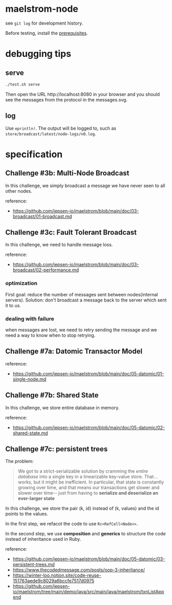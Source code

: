 # maelstrom-node

see `git log` for development history.

Before testing, install the [prerequisites](https://github.com/jepsen-io/maelstrom/blob/main/doc/01-getting-ready/index.md#prerequisitess).

# debugging tips

## serve

```bash
./test.sh serve
```

Then open the URL http://localhost:8080 in your browser and you should see the
messages from the protocol in the messages.svg.

## log

Use `eprintln!`. The output will be logged to, such as `store/broadcast/latest/node-logs/n0.log`.


# specification

## Challenge #3b: Multi-Node Broadcast

In this challenge, we simply broadcast a message we have never seen to all other
nodes.

reference:
  * https://github.com/jepsen-io/maelstrom/blob/main/doc/03-broadcast/01-broadcast.md


## Challenge #3c: Fault Tolerant Broadcast

In this challenge, we need to handle message loss.

reference:
  * https://github.com/jepsen-io/maelstrom/blob/main/doc/03-broadcast/02-performance.md

### optimization

First goal: reduce the number of messages sent between nodes(internal servers).
Solution: don't broadcast a message back to the server which sent it to us.

### dealing with failure

when messages are lost, we need to retry sending the message and we need a way to know when to stop retrying.

## Challenge #7a: Datomic Transactor Model

reference:
  * https://github.com/jepsen-io/maelstrom/blob/main/doc/05-datomic/01-single-node.md

## Challenge #7b: Shared State

In this challenge, we store entire database in memory.

reference:
  * https://github.com/jepsen-io/maelstrom/blob/main/doc/05-datomic/02-shared-state.md


## Challenge #7c: persistent trees

The problem:

> We got to a strict-serializable solution by cramming the *entire database*
> into a single key in a linearizable key-value store. That... works, but it
> might be inefficient. In particular, that state is constantly growing over
> time, and that means our transactions get slower and slower over time--
> just from having to **serialize and deserialize an ever-larger state**

In this challenge, we store the pair (k, id) instead of (k, values) and the id
points to the values.

In the first step, we refacot the code to use `Rc<RefCell<Node>>`.

In the second step, we use **composition** and **generics** to structure the code instead of inheritance used in Ruby.

reference:
  * https://github.com/jepsen-io/maelstrom/blob/main/doc/05-datomic/03-persistent-trees.md
  * https://www.thecodedmessage.com/posts/oop-3-inheritance/
  * https://winter-loo.notion.site/code-reuse-151763aede9c8029a6bccfe7517d0975
  * https://github.com/jepsen-io/maelstrom/tree/main/demo/java/src/main/java/maelstrom/txnListAppend